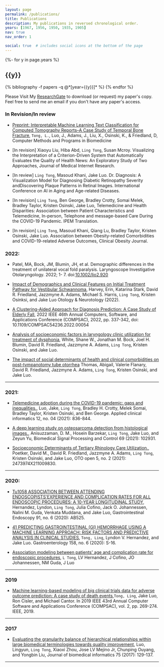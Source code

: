 ```yaml
---
layout: page
permalink: /publications/
title: Publications
description: My publications in reversed chronological order.
years: [1967, 1956, 1950, 1935, 1905]
nav: true
nav_order: 1

social: true  # includes social icons at the bottom of the page
---
```



<!-- _pages/publications.md -->
<div class="publications">

{%- for y in page.years %}
  <h2 class="year">{{y}}</h2>
  {% bibliography -f papers -q @*[year={{y}}]* %}
{% endfor %}

</div>

Please Visit My [ResearchGate](https://www.researchgate.net/profile/Ling-Tong-4/research) to download (or request) my paper's copy. Feel free to send me an email if you don't 
have any paper's access. 

### In Revision/In review

- [Preprint: Interpretable Machine Learning Text Classification for Computed Tomography Reports–A Case Study of Temporal Bone Fracture](https://ssrn.com/abstract=4034059), `Tong, L.`, Luo, J., Adams, J., Liu, X., Osinski, K., & Friedland, D, Computer Methods and Programs in Biomedicine
  
- [In revision] Xiaoyu Liu, Hiba Abd, `Ling Tong`, Susan Mcroy. Visualizing the Interpretation of a Criterion-Driven System that Automatically Evaluates the Quality of Health News: An Exploratory Study of Two Approaches, Journal of Medical Internet Research.

- [In review] `Ling Tong`, Masoud Khani, Jake Luo. Dr. Diagnosis: A Visualization Model for Diagnosing Diabetic Retinopathy Severity andDiscovering Plaque Patterns in Retinal Images. International Conference on AI in Aging and Age-related Diseases.

- [In revision] `Ling Tong`, Ben George, Bradley Crotty, Somai Melek, Bradley Taylor, Kristen Osinski, Jake Luo, Telemedicine and Health Disparities: Association between Patient Characteristics and Telemedicine, In-person, Telephone and message-based Care During the COVID-19 Pandemic. IPEM Translation.

- [In revision] `Ling Tong`, Masoud Khani, Qiang Lu, Bradley Taylor, Kristen Osinski, Jake Luo. Association between Obesity-related Comorbidities and COVID-19-related Adverse Outcomes, Clinical Obesity Journal.


### 2022: 

- Patel, MA, Bock, JM, Blumin, JH, et al. Demographic differences in the treatment of unilateral vocal fold paralysis. Laryngoscope Investigative Otolaryngology. 2022; 1- 7. doi:[10.1002/lio2.920](https://doi.org/10.1002/lio2.920)
  
- [Impact of Demographics and Clinical Features on Initial Treatment Pathway for Vestibular Schwannoma](https://journals.lww.com/otology-neurotology/Citation/2022/10000/Impact_of_Demographics_and_Clinical_Features_on.33.aspx), Harvey, Erin, Katarina Stark, David R. Friedland, Jazzmyne A. Adams, Michael S. Harris, `Ling Tong`, Kristen Osinksi, and Jake Luo Otology & Neurotology (2022). 

- [A Clustering-Aided Approach for Diagnosis Prediction: A Case Study of Elderly Fall](https://ieeexplore.ieee.org/document/9842578), 2022 IEEE 46th Annual Computers, Software, and Applications Conference (COMPSAC), 2022, pp. 337-342, doi: 10.1109/COMPSAC54236.2022.00054
  
- [Analysis of socioeconomic factors in laryngology clinic utilization for treatment of dysphonia](https://onlinelibrary.wiley.com/doi/full/10.1002/lio2.715), White, Shane W., Jonathan M. Bock, Joel H. Blumin, David R. Friedland, Jazzmyne A. Adams, `Ling Tong`, Kristen Osinski, and Jake Luo. 
  
- [The impact of social determinants of health and clinical comorbidities on post-tympanotomy tube otorrhea](https://www.sciencedirect.com/science/article/pii/S0165587621003797) Thomas, Abigail, Valerie Flanary, David R. Friedland, Jazzmyne A. Adams, `Ling Tong`, Kristen Osinski, and Jake Luo.

---
### 2021:


- [Telemedicine adoption during the COVID-19 pandemic: gaps and inequalities.](https://www.thieme-connect.com/products/ejournals/abstract/10.1055/s-0041-1733848), Luo, Jake, `Ling Tong`, Bradley H. Crotty, Melek Somai, Bradley Taylor, Kristen Osinski, and Ben George. Applied clinical informatics 12, no. 04 (2021): 836-844.

- [A deep learning study on osteosarcoma detection from histological images.](https://www.sciencedirect.com/science/article/abs/pii/S1746809421005280), Anisuzzaman, D. M., Hosein Barzekar, `Ling Tong`, Jake Luo, and Zeyun Yu, Biomedical Signal Processing and Control 69 (2021): 102931. 

- [Socioeconomic Determinants of Tertiary Rhinology Care Utilization.](https://journals.sagepub.com/doi/full/10.1177/2473974X211009830), Poetker, David M., David R. Friedland, Jazzmyne A. Adams, `Ling Tong`, Kristen Osinski, and Jake Luo, OTO open 5, no. 2 (2021): 2473974X211009830. 

---

### 2020: 

-  [Tu1058 ASSOCIATION BETWEEN ATTENDING ENDOSCOPISTS'EXPERIENCE AND COMPLICATION RATES FOR ALL ENDOSCOPIC PROCEDURES: A 10-YEAR LONGITUDINAL STUDY](https://www.giejournal.org/article/S0016-5107(20)33470-2/abstract), Hernandez, Lyndon, `Ling Tong`, Julia Cofino, Jack O. Johannessen, Nalini M. Guda, Venkata Muddana, and Jake Luo, Gastrointestinal Endoscopy 91, no. 6 (2020): AB525. 

- [41 PREDICTING GASTROINTESTINAL (GI) HEMORRHAGE USING A MACHINE LEARNING APPROACH: RISK FACTORS AND PREDICTIVE ANALYSIS IN CLINICAL STUDIES](#), `Tong, Ling`, Lyndon V. Hernandez, and Jake Luo. Gastroenterology 158, no. 6 (2020): S-16.

- [Association modeling between patients' age and complication rate for endoscopic procedures](https://institutionalrepository.aah.org/gastrofaculty/28/), `L Tong`, LV Hernandez, J Cofino, JO Johannessen, NM Guda, J Luo

---

### 2019

- [Machine learning-based modeling of big clinical trials data for adverse outcome prediction: A case study of death events](https://ieeexplore.ieee.org/abstract/document/8754433/),`Tong, Ling`, Jake Luo, Ron Cisler, and Michael Cantor. In 2019 IEEE 43rd Annual Computer Software and Applications Conference (COMPSAC), vol. 2, pp. 269-274. IEEE, 2019.

---

### 2017 
- [Evaluating the granularity balance of hierarchical relationships within large biomedical terminologies towards quality improvement](https://www.sciencedirect.com/science/article/pii/S1532046417302204), Luo, Lingyun, `Ling Tong`, Xiaoxi Zhou, Jose LV Mejino Jr, Chunping Ouyang, and Yongbin Liu, Journal of biomedical informatics 75 (2017): 129-137.

---

